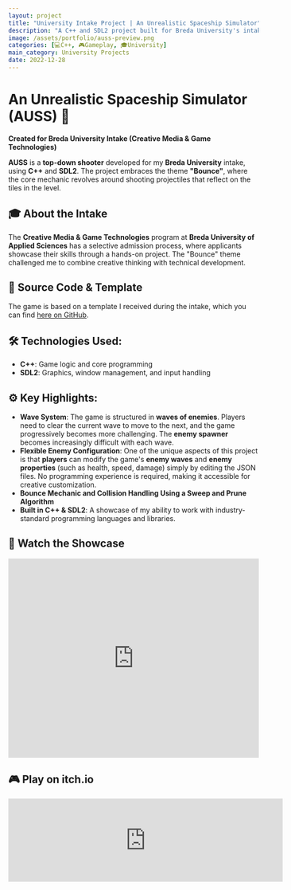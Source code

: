 ```yaml
---
layout: project
title: "University Intake Project | An Unrealistic Spaceship Simulator"
description: "A C++ and SDL2 project built for Breda University's intake with a 'Bounce' theme."
image: /assets/portfolio/auss-preview.png
categories: [💻C++, 🎮Gameplay, 🎓University]
main_category: University Projects
date: 2022-12-28
---
```


# An Unrealistic Spaceship Simulator (AUSS) 🚀
**Created for Breda University Intake (Creative Media & Game Technologies)**

**AUSS** is a **top-down shooter** developed for my **Breda University** intake, using **C++** and **SDL2**. The project embraces the theme **"Bounce"**, where the core mechanic revolves around shooting projectiles that reflect on the tiles in the level.


## 🎓 About the Intake

The **Creative Media & Game Technologies** program at **Breda University of Applied Sciences** has a selective admission process, where applicants showcase their skills through a hands-on project. The "Bounce" theme challenged me to combine creative thinking with technical development.

## 📂 Source Code & Template

The game is based on a template I received during the intake, which you can find [here on GitHub](https://github.com/Tycro-Games/AUSS).

## 🛠️ Technologies Used:
- **C++**: Game logic and core programming
- **SDL2**: Graphics, window management, and input handling

## ⚙️ Key Highlights:
- **Wave System**: The game is structured in **waves of enemies**. Players need to clear the current wave to move to the next, and the game progressively becomes more challenging. The **enemy spawner** becomes increasingly difficult with each wave. 
- **Flexible Enemy Configuration**: One of the unique aspects of this project is that **players** can modify the game's **enemy waves** and **enemy properties** (such as health, speed, damage) simply by editing the JSON files. No programming experience is required, making it accessible for creative customization.
- **Bounce Mechanic and Collision Handling Using a Sweep and Prune Algorithm**
- **Built in C++ & SDL2**: A showcase of my ability to work with industry-standard programming languages and libraries.

## 🎥 Watch the Showcase

<iframe width="100%" height="400" src="https://www.youtube.com/embed/Ldiha_dJDD8" title="An Unrealistic Spaceship Simulator Gameplay" frameborder="0" allow="accelerometer; autoplay; clipboard-write; encrypted-media; gyroscope; picture-in-picture" allowfullscreen></iframe>

## 🎮 Play on itch.io

<iframe frameborder="0" src="https://itch.io/embed/1607830" width="552" height="167"><a href="https://tycro-dev.itch.io/auss">An Unrealistic Spaceship Simulator by Tycro Games</a></iframe>


